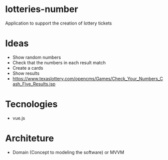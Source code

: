 # lotteries-number
Application to support the creation of lottery tickets

# Ideas

- Show random numbers
- Check that the numbers in each result match
- Create a cards
- Show results
- https://www.texaslottery.com/opencms/Games/Check_Your_Numbers_Cash_Five_Results.jsp

# Tecnologies

- vue.js

# Architeture

- Domain (Concept to modeling the software) or MVVM
